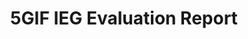 ---
layout: whitepaper
title: 5GIF IEG Evaluation Report
filepath: ./files/5GIF Evaluation Report.pdf
preview: "https://user-images.githubusercontent.com/4603031/196388658-dc2351be-85e3-48ef-86fd-2ac114bd7ac0.png"
release: Feb,2020
index: 3
---
